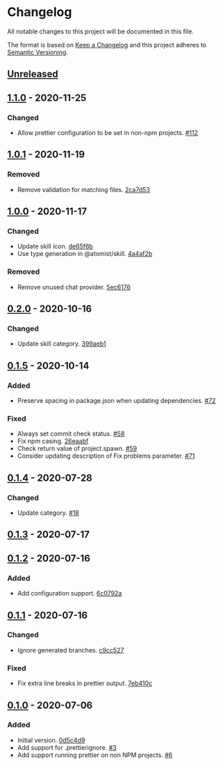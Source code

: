 # Changelog

All notable changes to this project will be documented in this file.

The format is based on [Keep a Changelog](http://keepachangelog.com/)
and this project adheres to [Semantic Versioning](http://semver.org/).

## [Unreleased](https://github.com/atomist-skills/prettier-skill/compare/1.1.0...HEAD)

## [1.1.0](https://github.com/atomist-skills/prettier-skill/compare/1.0.1...1.1.0) - 2020-11-25

### Changed

-   Allow prettier configuration to be set in non-npm projects. [#112](https://github.com/atomist-skills/prettier-skill/issues/112)

## [1.0.1](https://github.com/atomist-skills/prettier-skill/compare/1.0.0...1.0.1) - 2020-11-19

### Removed

-   Remove validation for matching files. [2ca7d53](https://github.com/atomist-skills/prettier-skill/commit/2ca7d53fcdddab72062bb0b495fd4270d7103056)

## [1.0.0](https://github.com/atomist-skills/prettier-skill/compare/0.2.0...1.0.0) - 2020-11-17

### Changed

-   Update skill icon. [de65f6b](https://github.com/atomist-skills/prettier-skill/commit/de65f6bf7a87268b4830dd40fe36e0303e1f9e5b)
-   Use type generation in @atomist/skill. [4a4af2b](https://github.com/atomist-skills/prettier-skill/commit/4a4af2bde91a0edc09db73419467f1884f14c48e)

### Removed

-   Remove unused chat provider. [5ec6176](https://github.com/atomist-skills/prettier-skill/commit/5ec6176be792784225e4bc6081bd595b1bc3a3b9)

## [0.2.0](https://github.com/atomist-skills/prettier-skill/compare/0.1.5...0.2.0) - 2020-10-16

### Changed

-   Update skill category. [399aeb1](https://github.com/atomist-skills/prettier-skill/commit/399aeb16840d14049988e5dbeea14bb57d5dcfa9)

## [0.1.5](https://github.com/atomist-skills/prettier-skill/compare/0.1.4...0.1.5) - 2020-10-14

### Added

-   Preserve spacing in package.json when updating dependencies. [#72](https://github.com/atomist-skills/prettier-skill/issues/72)

### Fixed

-   Always set commit check status. [#58](https://github.com/atomist-skills/prettier-skill/issues/58)
-   Fix npm casing. [26eaabf](https://github.com/atomist-skills/prettier-skill/commit/26eaabfd54f1d03d875db7f3c115993651516a43)
-   Check return value of project.spawn. [#59](https://github.com/atomist-skills/prettier-skill/issues/59)
-   Consider updating description of Fix problems parameter. [#71](https://github.com/atomist-skills/prettier-skill/issues/71)

## [0.1.4](https://github.com/atomist-skills/prettier-skill/compare/0.1.3...0.1.4) - 2020-07-28

### Changed

-   Update category. [#18](https://github.com/atomist-skills/prettier-skill/issues/18)

## [0.1.3](https://github.com/atomist-skills/prettier-skill/compare/0.1.2...0.1.3) - 2020-07-17

## [0.1.2](https://github.com/atomist-skills/prettier-skill/compare/0.1.1...0.1.2) - 2020-07-16

### Added

-   Add configuration support. [6c0792a](https://github.com/atomist-skills/prettier-skill/commit/6c0792a02df9813a584c74e70fffe6803d7eee88)

## [0.1.1](https://github.com/atomist-skills/prettier-skill/compare/0.1.0...0.1.1) - 2020-07-16

### Changed

-   Ignore generated branches. [c9cc527](https://github.com/atomist-skills/prettier-skill/commit/c9cc527ee9958b942c976567b623d1125bc95b25)

### Fixed

-   Fix extra line breaks in prettier output. [7eb410c](https://github.com/atomist-skills/prettier-skill/commit/7eb410c21cf185d46b249a0ea8b97c82322c4e07)

## [0.1.0](https://github.com/atomist-skills/prettier-skill/tree/0.1.0) - 2020-07-06

### Added

-   Initial version. [0d5c4d9](https://github.com/atomist-skills/prettier-skill/commit/0d5c4d90acb24e3b8bcf5c7438d71178eeb770bc)
-   Add support for .prettierignore. [#3](https://github.com/atomist-skills/prettier-skill/issues/3)
-   Add support running prettier on non NPM projects. [#6](https://github.com/atomist-skills/prettier-skill/issues/6)
